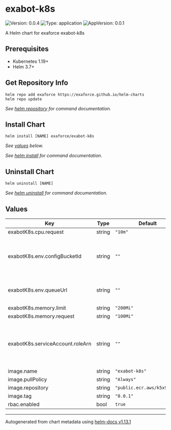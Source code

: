 # exabot-k8s

![Version: 0.0.4](https://img.shields.io/badge/Version-0.0.4-informational?style=flat-square) ![Type: application](https://img.shields.io/badge/Type-application-informational?style=flat-square) ![AppVersion: 0.0.1](https://img.shields.io/badge/AppVersion-0.0.1-informational?style=flat-square)

A Helm chart for exaforce exabot-k8s

## Prerequisites

- Kubernetes 1.19+
- Helm 3.7+

## Get Repository Info

```console
helm repo add exaforce https://exaforce.github.io/helm-charts
helm repo update
```

_See [helm repository](https://helm.sh/docs/helm/helm_repo/) for command documentation._

## Install Chart
```console
helm install [NAME] exaforce/exabot-k8s
```

_See [values](#values) below._

_See [helm install](https://helm.sh/docs/helm/helm_install/) for command documentation._

## Uninstall Chart

```console
helm uninstall [NAME]
```

_See [helm uninstall](https://helm.sh/docs/helm/helm_uninstall/) for command documentation._

## Values

| Key | Type | Default | Description |
|-----|------|---------|-------------|
| exabotK8s.cpu.request | string | `"10m"` |  |
| exabotK8s.env.configBucketId | string | `""` | The S3 bucket where exabot will read it's configuration |
| exabotK8s.env.queueUrl | string | `""` | The SQS URL exabot will publis messages to |
| exabotK8s.memory.limit | string | `"200Mi"` |  |
| exabotK8s.memory.request | string | `"100Mi"` |  |
| exabotK8s.serviceAccount.roleArn | string | `""` | The ARN of the role that the service account will assume to access AWS resources |
| image.name | string | `"exabot-k8s"` |  |
| image.pullPolicy | string | `"Always"` |  |
| image.repository | string | `"public.ecr.aws/k5x9t2h7"` |  |
| image.tag | string | `"0.0.1"` |  |
| rbac.enabled | bool | `true` |  |

----------------------------------------------
Autogenerated from chart metadata using [helm-docs v1.13.1](https://github.com/norwoodj/helm-docs/releases/v1.13.1)